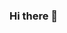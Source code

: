 ### Hi there 👋

<!--
**ihsanfrr/ihsanfrr** is a ✨ _special_ ✨ repository because its `README.md` (this file) appears on your GitHub profile.

Here are some ideas to get you started:

- 🔭 I’m currently working on Dream
- 🌱 I’m currently learning Flutter and Laravel
- 👯 I’m looking to collaborate on YouTube
- 🤔 I’m looking for help with StackOverflow
- 💬 Ask me about Girl
- 📫 How to reach me: Ihsan.fajardan@gmail.com
- ⚡ Fun fact: I have a mood booster doll
-->
